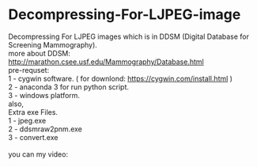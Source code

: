 # Decompressing-For-LJPEG-image<br />
Decompressing For LJPEG images which is in DDSM (Digital Database for Screening Mammography).<br />
more about DDSM: http://marathon.csee.usf.edu/Mammography/Database.html
<br />
pre-requset: <br />
1 - cygwin software. ( for downlond: https://cygwin.com/install.html ) <br />
2 - anaconda 3 for run python script.<br />
3 - windows platform.<br />
also,<br />
Extra exe Files.<br />
1 - jpeg.exe<br />
2 - ddsmraw2pnm.exe<br />
3 - convert.exe<br />
<br />
you can my video:<br />
